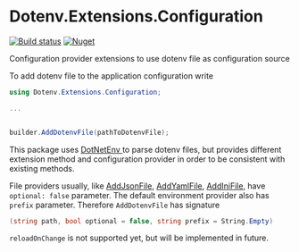 # Dotenv.Extensions.Configuration

[![Build status](https://github.com/arsanov/Dotenv.Extensions.Configuration/actions/workflows/build.yml/badge.svg)](https://github.com/arsanov/Dotenv.Extensions.Configuration/actions/workflows/build.yml)
[![Nuget](https://img.shields.io/nuget/v/Dotenv.Extensions.Configuration)](https://www.nuget.org/packages/Dotenv.Extensions.Configuration)

Configuration provider extensions to use dotenv file as configuration source

To add dotenv file to the application configuration write

```csharp
using Dotenv.Extensions.Configuration;

...


builder.AddDotenvFile(pathToDotenvFile);
```

This package uses [DotNetEnv ](https://github.com/tonerdo/dotnet-env) to parse dotenv files, but provides different extension method and configuration provider in order to be consistent with existing methods.

File providers usually, like [AddJsonFile](https://github.com/dotnet/runtime/blob/main/src/libraries/Microsoft.Extensions.Configuration.Json/src/JsonConfigurationExtensions.cs#L23), [AddYamlFile](https://github.com/andrewlock/NetEscapades.Configuration), [AddIniFile](https://github.com/dotnet/runtime/blob/main/src/libraries/Microsoft.Extensions.Configuration.Ini/src/IniConfigurationExtensions.cs#L23), have `optional: false` parameter.
The default environment provider also has `prefix` parameter. Therefore `AddDotenvFile` has signature 
```csharp
(string path, bool optional = false, string prefix = String.Empty)
```

`reloadOnChange` is not supported yet, but will be implemented in future.


